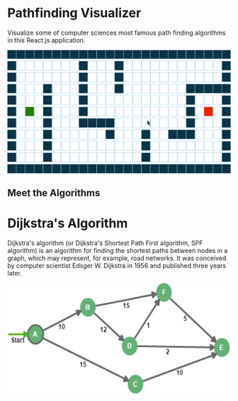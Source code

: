 
# Pathfinding Visualizer
Visualize some of computer sciences most famous path finding algorithms in this React.js application.

<a target="_blank"><img src="https://raw.githubusercontent.com/ctlong12/Pathfinding-Visualizer/master/img/Pathfinder.gif" border="0" alt="Website Overview"></a>


## Meet the Algorithms
# Dijkstra's Algorithm
Dijkstra's algorithm (or Dijkstra's Shortest Path First algorithm, SPF algorithm) is an algorithm for finding the shortest paths between nodes in a graph, which may represent, for example, road networks. It was conceived by computer scientist Edsger W. Dijkstra in 1956 and published three years later.

<p align="center">
  <img width="500" height="250" src="https://raw.githubusercontent.com/ctlong12/Pathfinding-Visualizer/master/img/graph.png" border="0" alt="Graph">
</p>

